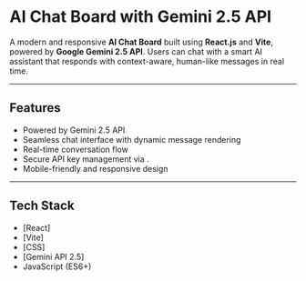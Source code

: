 
#  AI Chat Board with Gemini 2.5 API

A modern and responsive **AI Chat Board** built using **React.js** and **Vite**, powered by **Google Gemini 2.5 API**. Users can chat with a smart AI assistant that responds with context-aware, human-like messages in real time.

---

##  Features

-  Powered by Gemini 2.5 API
-  Seamless chat interface with dynamic message rendering
-  Real-time conversation flow
-  Secure API key management via .
-  Mobile-friendly and responsive design

---

##  Tech Stack

- [React]
- [Vite]
- [CSS]
- [Gemini API 2.5]
- JavaScript (ES6+)
